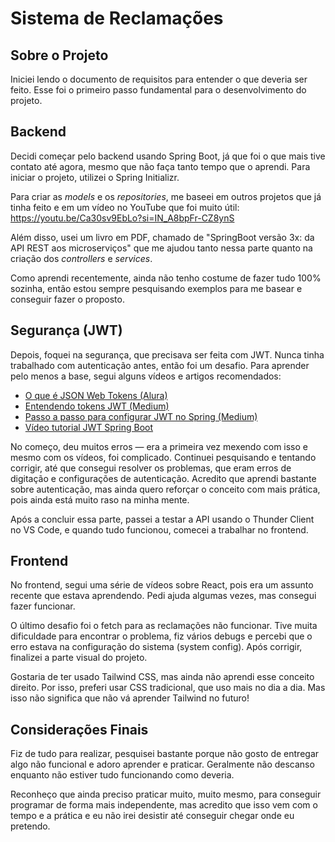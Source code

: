 # Sistema de Reclamações

## Sobre o Projeto

Iniciei lendo o documento de requisitos para entender o que deveria ser feito. Esse foi o primeiro passo fundamental para o desenvolvimento do projeto.

## Backend

Decidi começar pelo backend usando Spring Boot, já que foi o que mais tive contato até agora, mesmo que não faça tanto tempo que o aprendi. Para iniciar o projeto, utilizei o Spring Initializr.

Para criar as *models* e os *repositories*, me baseei em outros projetos que já tinha feito e em um vídeo no YouTube que foi muito útil:  
https://youtu.be/Ca30sv9EbLo?si=IN_A8bpFr-CZ8ynS

Além disso, usei um livro em PDF, chamado de "SpringBoot versão 3x: da API REST aos microserviços"  que me ajudou tanto nessa parte quanto na criação dos *controllers* e *services*.  

Como aprendi recentemente, ainda não tenho costume de fazer tudo 100% sozinha, então estou sempre pesquisando exemplos para me basear e conseguir fazer o proposto.

## Segurança (JWT)

Depois, foquei na segurança, que precisava ser feita com JWT. Nunca tinha trabalhado com autenticação antes, então foi um desafio. Para aprender pelo menos a base, segui alguns vídeos e artigos recomendados:  

- [O que é JSON Web Tokens (Alura)](https://www.alura.com.br/artigos/o-que-e-json-web-tokens?srsltid=AfmBOooXNG4829x9eiFcoMOrd37wYebhJm_ALwAfAXdgJ7iI1P5I7IuA)  
- [Entendendo tokens JWT (Medium)](https://medium.com/tableless/entendendo-tokens-jwt-json-web-token-413c6d1397f6)  
- [Passo a passo para configurar JWT no Spring (Medium)](https://medium.com/@felipeacelinoo/protegendo-sua-api-rest-com-spring-security-e-autenticando-usu%C3%A1rios-com-token-jwt-em-uma-aplica%C3%A7%C3%A3o-d70e5b0331f9)  
- [Vídeo tutorial JWT Spring Boot](https://youtu.be/SqU9v_V32RA?si=zBngDMUyWFIbr3vK)  

No começo, deu muitos erros — era a primeira vez mexendo com isso e mesmo com os vídeos, foi complicado. Continuei pesquisando e tentando corrigir, até que consegui resolver os problemas, que eram erros de digitação e configurações de autenticação. Acredito que aprendi bastante sobre autenticação, mas ainda quero reforçar o conceito com mais prática, pois ainda está muito raso na minha mente.

Após a concluir essa parte, passei a testar a API usando o Thunder Client no VS Code, e quando tudo funcionou, comecei a trabalhar no frontend.

## Frontend

No frontend, segui uma série de vídeos sobre React, pois era um assunto recente que estava aprendendo. Pedi ajuda algumas vezes, mas consegui fazer funcionar. 

O último desafio foi o fetch para as reclamações não funcionar. Tive muita dificuldade para encontrar o problema, fiz vários debugs e percebi que o erro estava na configuração do sistema (system config). Após corrigir, finalizei a parte visual do projeto.

Gostaria de ter usado Tailwind CSS, mas ainda não aprendi esse conceito direito. Por isso, preferi usar CSS tradicional, que uso mais no dia a dia. Mas isso não significa que não vá aprender Tailwind no futuro!

## Considerações Finais

Fiz de tudo para realizar, pesquisei bastante porque não gosto de entregar algo não funcional e adoro aprender e praticar. Geralmente não descanso enquanto não estiver tudo funcionando como deveria.

 Reconheço que ainda preciso praticar muito, muito mesmo, para conseguir programar de forma mais independente, mas acredito que isso vem com o tempo e a prática e eu não irei desistir até conseguir chegar onde eu pretendo.
